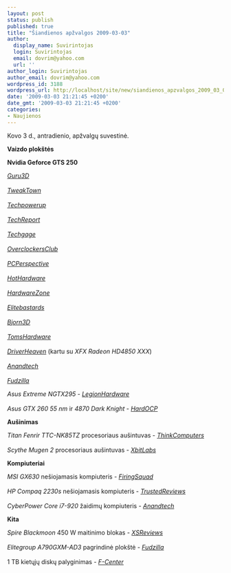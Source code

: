 ```yaml
---
layout: post
status: publish
published: true
title: "Šiandienos apžvalgos 2009-03-03"
author:
  display_name: Suvirintojas
  login: Suvirintojas
  email: dovrim@yahoo.com
  url: ''
author_login: Suvirintojas
author_email: dovrim@yahoo.com
wordpress_id: 3188
wordpress_url: http://localhost/site/new/siandienos_apzvalgos_2009_03_03/
date: '2009-03-03 21:21:45 +0200'
date_gmt: '2009-03-03 21:21:45 +0200'
categories:
- Naujienos
---
```

<p>Kovo 3 d., antradienio, apžvalgų suvestinė.</p>
<p><b>Vaizdo plokštės</b></p>
<p><b>Nvidia Geforce GTS 250</b></p>
<p><i><a class="ns" href="http://www.guru3d.com/article/palit-geforce-gts-250-2048mb-review-test/">Guru3D</a></i><br />
<br /><i><a class="ns" href="http://www.tweaktown.com/reviews/1772/galaxy_geforce_gts_250_1gb_graphics_card/index.html">TweakTown</a></i><br />
<br /><i><a class="ns" href="http://www.techpowerup.com/reviews/Palit/GeForce_GTS_250_2_GB">Techpowerup</a></i><br />
<br /><i><a class="ns" href="http://www.techreport.com/articles.x/16504">TechReport</a></i><br />
<br /><i><a class="ns" href="http://techgage.com/article/evga_geforce_gts_250_superclocked/">Techgage</a></i><br />
<br /><i><a class="ns" href="http://www.overclockersclub.com/reviews/bfg_gts250_oc/">OverclockersClub</a></i><br />
<br /><i><a class="ns" href="http://www.pcper.com/article.php?aid=674&type=expert&pid=1">PCPerspective</a></i><br />
<br /><i><a class="ns" href="http://hothardware.com/Articles/NVIDIA-GeForce-GTS-250-Mainstream-GPU/">HotHardware</a></i><br />
<br /><i><a class="ns" href="http://www.hardwarezone.com/articles/view.php?cid=3&id=2822">HardwareZone</a></i><br />
<br /><i><a class="ns" href="http://www.elitebastards.com/cms/index.php?option=com_content&task=view&id=693&Itemid=31">Elitebastards</a></i><br />
<br /><i><a class="ns" href="http://www.bjorn3d.com/read.php?cID=1512">Bjorn3D</a></i><br />
<br /><i><a class="ns" href="http://www.tomshardware.co.uk/geforce-gts-250,review-31525.html">TomsHardware</a></i><br />
<br /><i><a class="ns" href="http://www.driverheaven.net/reviews.php?reviewid=725">DriverHeaven</a></i> (kartu su <i>XFX Radeon HD4850 XXX</i>)<br />
<br /><i><a class="ns" href="http://www.anandtech.com/video/showdoc.aspx?i=3523">Anandtech</a></i><br />
<br /><i><a class="ns" href="http://www.fudzilla.com/index.php?option=com_content&task=view&id=12343&Itemid=1">Fudzilla</a></i></p>
<p><i>Asus Extreme NGTX295</i> - <i><a class="ns" href="http://www.legionhardware.com/document.php?id=812">LegionHardware</a></i><br />
<br /><i>Asus GTX 260 55 nm</i> ir <i>4870 Dark Knight</i> - <i><a class="ns" href="http://enthusiast.hardocp.com/article.html?art=MTYyNiwxLCxoZW50aHVzaWFzdA==">HardOCP</a></i></p>
<p><b>Aušinimas</b></p>
<p><i>Titan Fenrir TTC-NK85TZ</i> procesoriaus aušintuvas - <i><a class="ns" href="http://www.thinkcomputers.org/index.php?x=reviews&id=937">ThinkComputers</a></i><br />
<br /><i>Scythe Mugen 2</i> procesoriaus aušintuvas - <i><a class="ns" href="http://www.xbitlabs.com/articles/coolers/display/scythe-mugen-2.html">XbitLabs</a></i></p>
<p><b>Kompiuteriai</b></p>
<p><i>MSI GX630</i> nešiojamasis kompiuteris - <i><a class="ns" href="http://www.firingsquad.com/hardware/msi_gx630_review/">FiringSquad</a></i><br />
<br /><i>HP Compaq 2230s</i> nešiojamasis kompiuteris - <i><a class="ns" href="http://www.trustedreviews.com/notebooks/review/2009/03/03/HP-Compaq-2230s---12-1in-Business-Notebook/p1">TrustedReviews</a></i><br />
<br /><i>CyberPower Core i7-920</i> žaidimų kompiuteris - <i><a class="ns" href="http://www.anandtech.com/systems/showdoc.aspx?i=3524">Anandtech</a></i></p>
<p><b>Kita</b></p>
<p><i>Spire Blackmoon</i> 450 W maitinimo blokas - <i><a class="ns" href="http://www.xsreviews.co.uk/reviews/power-supply-units/spire-blackmoon-450w/">XSReviews</a></i><br />
<br /><i>Elitegroup A790GXM-AD3</i> pagrindinė plokštė - <i><a class="ns" href="http://www.fudzilla.com/index.php?option=com_content&task=view&id=12342&Itemid=1">Fudzilla</a></i><br />
<br />1 TB kietųjų diskų palyginimas - <i><a class="ns" href="http://www.fcenter.ru/online.shtml?articles/hardware/hdd/26213">F-Center</a></i><br /></p>
